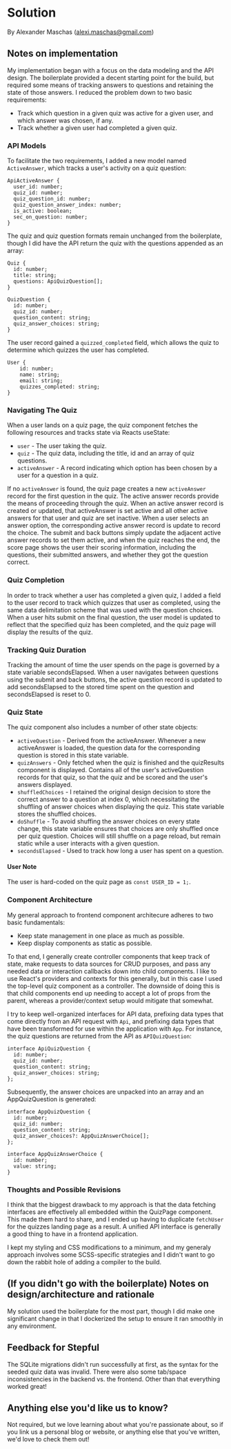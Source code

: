 # Solution

By Alexander Maschas (alexi.maschas@gmail.com)

## Notes on implementation

My implementation began with a focus on the data modeling and the API design. The boilerplate provided a decent starting point for the build, but required some means of tracking answers to questions and retaining the state of those answers. I reduced the problem down to two basic requirements:

* Track which question in a given quiz was active for a given user, and which answer was chosen, if any.
* Track whether a given user had completed a given quiz.

### API Models

To facilitate the two requirements, I added a new model named `ActiveAnswer`, which tracks a user's activity on a quiz question:

```
ApiActiveAnswer {
  user_id: number;
  quiz_id: number;
  quiz_question_id: number;
  quiz_question_answer_index: number;
  is_active: boolean;
  sec_on_question: number;
}
```

The quiz and quiz question formats remain unchanged from the boilerplate, though I did have the API return the quiz with the questions appended as an array:

```
Quiz {
  id: number;
  title: string;
  questions: ApiQuizQuestion[];
}

QuizQuestion {
  id: number;
  quiz_id: number;
  question_content: string;
  quiz_answer_choices: string;
}
```

The user record gained a `quizzed_completed` field, which allows the quiz to determine which quizzes the user has completed.

```
User {
    id: number;
    name: string;
    email: string;
    quizzes_completed: string;
}
```

### Navigating The Quiz

When a user lands on a quiz page, the quiz component fetches the following resources and tracks state via Reacts useState:

* `user` - The user taking the quiz.
* `quiz` - The quiz data, including the title, id and an array of quiz questions.
* `activeAnswer` - A record indicating which option has been chosen by a user for a question in a quiz.

If no `activeAnswer` is found, the quiz page creates a new `activeAnswer` record for the first question in the quiz. The active answer records provide the means of proceeding through the quiz. When an active answer record is created or updated, that activeAnswer is set active and all other active answers for that user and quiz are set inactive. When a user selects an answer option, the corresponding active answer record is update to record the choice. The submit and back buttons simply update the adjacent active answer records to set them active, and when the quiz reaches the end, the score page shows the user their scoring information, including the questions, their submitted answers, and whether they got the question correct.

### Quiz Completion

In order to track whether a user has completed a given quiz, I added a field to the user record to track which quizzes that user as completed, using the same data delimitation scheme that was used with the question choices. When a user hits submit on the final question, the user model is updated to reflect that the specified quiz has been completed, and the quiz page will display the results of the quiz.

### Tracking Quiz Duration

Tracking the amount of time the user spends on the page is governed by a state variable secondsElapsed. When a user navigates between questions using the submit and back buttons, the active question record is updated to add secondsElapsed to the stored time spent on the question and secondsElapsed is reset to 0.

### Quiz State

The quiz component also includes a number of other state objects:

* `activeQuestion` - Derived from the activeAnswer. Whenever a new activeAnswer is loaded, the question data for the corresponding question is stored in this state variable.
* `quizAnswers` - Only fetched when the quiz is finished and the quizResults component is displayed. Contains all of the user's activeQuestion records for that quiz, so that the quiz and be scored and the user's answers displayed.
* `shuffledChoices` - I retained the original design decision to store the correct answer to a question at index 0, which necessitating the shuffling of answer choices when displaying the quiz. This state variable stores the shuffled choices.
* `doShuffle` - To avoid shuffing the answer choices on every state change, this state variable ensures that choices are only shuffled once per quiz question. Choices will still shuffle on a page reload, but remain static while a user interacts with a given question.
* `secondsElapsed` - Used to track how long a user has spent on a question.

#### User Note

The user is hard-coded on the quiz page as `const USER_ID = 1;`.

### Component Architecture

My general approach to frontend component architecure adheres to two basic fundamentals:

* Keep state management in one place as much as possible.
* Keep display components as static as possible.

To that end, I generally create controller components that keep track of state, make requests to data sources for CRUD purposes, and pass any needed data or interaction callbacks down into child components. I like to use React's providers and contexts for this generally, but in this case I used the top-level quiz component as a controller. The downside of doing this is that child components end up needing to accept a lot of props from the parent, whereas a provider/context setup would mitigate that somewhat.

I try to keep well-organized interfaces for API data, prefixing data types that come directly from an API request with `Api`, and prefixing data types that have been transformed for use within the application with `App`. For instance, the quiz questions are returned from the API as `APIQuizQuestion`:

```
interface ApiQuizQuestion {
  id: number;
  quiz_id: number;
  question_content: string;
  quiz_answer_choices: string;
};
```

Subsequently, the answer choices are unpacked into an array and an AppQuizQuestion is generated:

```
interface AppQuizQuestion {
  id: number;
  quiz_id: number;
  question_content: string;
  quiz_answer_choices?: AppQuizAnswerChoice[];
};

interface AppQuizAnswerChoice {
  id: number;
  value: string;
}
```

### Thoughts and Possible Revisions

I think that the biggest drawback to my approach is that the data fetching interfaces are effectively all embedded within the QuizPage component. This made them hard to share, and I ended up having to duplicate `fetchUser` for the quizzes landing page as a result. A unified API interface is generally a good thing to have in a frontend application.

I kept my styling and CSS modifications to a minimum, and my generaly approach involves some SCSS-specific strategies and I didn't want to go down the rabbit hole of adding a compiler to the build.

## (If you didn't go with the boilerplate) Notes on design/architecture and rationale

My solution used the boilerplate for the most part, though I did make one significant change in that I dockerized the setup to ensure it ran smoothly in any environment.

## Feedback for Stepful

The SQLite migrations didn't run successfully at first, as the syntax for the seeded quiz data was invalid. There were also some tab/space inconsistencies in the backend vs. the frontend. Other than that everything worked great!

## Anything else you'd like us to know?

Not required, but we love learning about what you're passionate about, so if you link us a personal blog or website, or anything else that you've written, we'd love to check them out!
